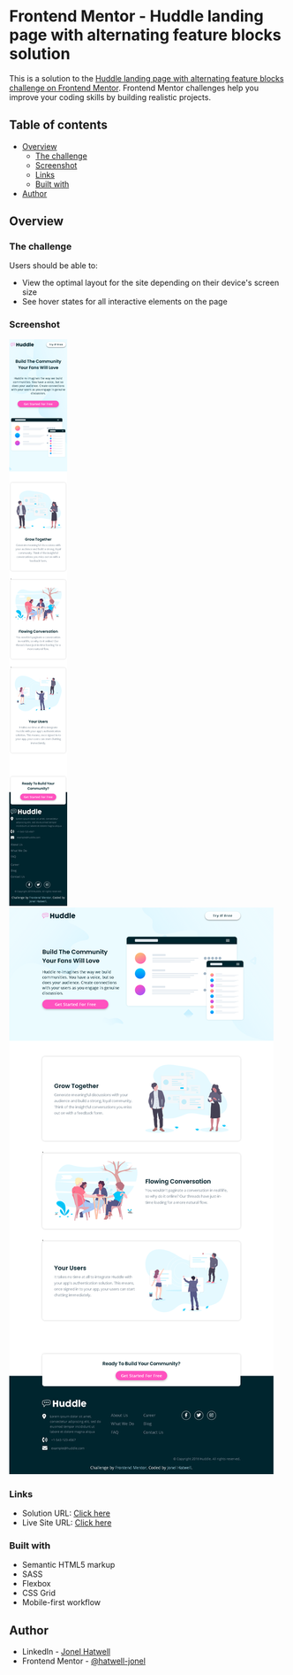 # Frontend Mentor - Huddle landing page with alternating feature blocks solution

This is a solution to the [Huddle landing page with alternating feature blocks challenge on Frontend Mentor](https://www.frontendmentor.io/challenges/huddle-landing-page-with-alternating-feature-blocks-5ca5f5981e82137ec91a5100). Frontend Mentor challenges help you improve your coding skills by building realistic projects. 

## Table of contents

- [Overview](#overview)
  - [The challenge](#the-challenge)
  - [Screenshot](#screenshot)
  - [Links](#links)
  - [Built with](#built-with)
- [Author](#author)


## Overview

### The challenge

Users should be able to:

- View the optimal layout for the site depending on their device's screen size
- See hover states for all interactive elements on the page

### Screenshot

![Small screen](./screenshots/small-screen.png)
![Large screen](./screenshots/large-screen.png)

### Links

- Solution URL: [Click here](https://www.frontendmentor.io/solutions/html5-sass-javascript-responsive-design-gaace-2yZ#feedback)
- Live Site URL: [Click here](https://hatwell-jonel.github.io/frontendmentor-huddle-landingpage/)

### Built with

- Semantic HTML5 markup
- SASS
- Flexbox
- CSS Grid
- Mobile-first workflow


## Author

- LinkedIn - [Jonel Hatwell](https://www.linkedin.com/in/jonel-hatwell/)
- Frontend Mentor - [@hatwell-jonel](https://www.frontendmentor.io/profile/yourusername)
